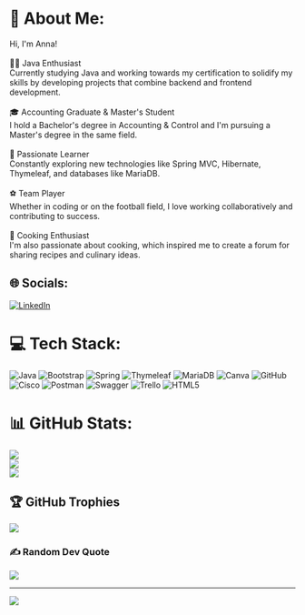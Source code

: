# 💫 About Me:
Hi, I'm Anna!<br><br>👩‍💻 Java Enthusiast<br>Currently studying Java and working towards my certification to solidify my skills by developing projects that combine backend and frontend development.<br><br>🎓 Accounting Graduate & Master's Student<br>I hold a Bachelor's degree in Accounting & Control and I'm pursuing a Master's degree in the same field.<br><br>🌱 Passionate Learner<br>Constantly exploring new technologies like Spring MVC, Hibernate, Thymeleaf, and databases like MariaDB.<br><br>⚽ Team Player<br>Whether in coding or on the football field, I love working collaboratively and contributing to success.<br><br>🍳 Cooking Enthusiast<br>I'm also passionate about cooking, which inspired me to create a forum for sharing recipes and culinary ideas.


## 🌐 Socials:
[![LinkedIn](https://img.shields.io/badge/LinkedIn-%230077B5.svg?logo=linkedin&logoColor=white)](https://linkedin.com/in/https://www.linkedin.com/in/annavulcheva/) 

# 💻 Tech Stack:
![Java](https://img.shields.io/badge/java-%23ED8B00.svg?style=for-the-badge&logo=openjdk&logoColor=white) ![Bootstrap](https://img.shields.io/badge/bootstrap-%238511FA.svg?style=for-the-badge&logo=bootstrap&logoColor=white) ![Spring](https://img.shields.io/badge/spring-%236DB33F.svg?style=for-the-badge&logo=spring&logoColor=white) ![Thymeleaf](https://img.shields.io/badge/Thymeleaf-%23005C0F.svg?style=for-the-badge&logo=Thymeleaf&logoColor=white) ![MariaDB](https://img.shields.io/badge/MariaDB-003545?style=for-the-badge&logo=mariadb&logoColor=white) ![Canva](https://img.shields.io/badge/Canva-%2300C4CC.svg?style=for-the-badge&logo=Canva&logoColor=white) ![GitHub](https://img.shields.io/badge/github-%23121011.svg?style=for-the-badge&logo=github&logoColor=white) ![Cisco](https://img.shields.io/badge/cisco-%23049fd9.svg?style=for-the-badge&logo=cisco&logoColor=black) ![Postman](https://img.shields.io/badge/Postman-FF6C37?style=for-the-badge&logo=postman&logoColor=white) ![Swagger](https://img.shields.io/badge/-Swagger-%23Clojure?style=for-the-badge&logo=swagger&logoColor=white) ![Trello](https://img.shields.io/badge/Trello-%23026AA7.svg?style=for-the-badge&logo=Trello&logoColor=white) ![HTML5](https://img.shields.io/badge/html5-%23E34F26.svg?style=for-the-badge&logo=html5&logoColor=white)
# 📊 GitHub Stats:
![](https://github-readme-stats.vercel.app/api?username=annavulcheva&theme=radical&hide_border=false&include_all_commits=false&count_private=false)<br/>
![](https://github-readme-streak-stats.herokuapp.com/?user=annavulcheva&theme=radical&hide_border=false)<br/>
![](https://github-readme-stats.vercel.app/api/top-langs/?username=annavulcheva&theme=radical&hide_border=false&include_all_commits=false&count_private=false&layout=compact)

## 🏆 GitHub Trophies
![](https://github-profile-trophy.vercel.app/?username=annavulcheva&theme=radical&no-frame=false&no-bg=false&margin-w=4)

### ✍️ Random Dev Quote
![](https://quotes-github-readme.vercel.app/api?type=horizontal&theme=radical)

---
[![](https://visitcount.itsvg.in/api?id=annavulcheva&icon=3&color=10)](https://visitcount.itsvg.in)

<!-- Proudly created with GPRM ( https://gprm.itsvg.in ) -->
